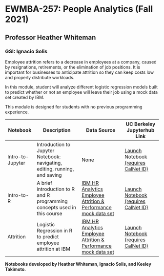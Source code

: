 # EWMBA-257: People Analytics (Fall 2021)
## Professor Heather Whiteman
### GSI: Ignacio Solis

Employee attrition refers to a decrease in employees at a company, caused by resignations, retirements, or the elimination of job positions. It is important for businesses to anticipate attrition so they can keep costs low and properly distribute workloads.

In this module, student will analyze different logistic regression models built to predict whether or not an employee will leave their job using a mock data set created by IBM. 

This module is designed for students with no previous programming experience.


| Notebook         | Description                                                                | Data Source | UC Berkeley Jupyterhub Link |
|------------------|----------------------------------------------------------------------------|-------------|-----------------------------|
| Intro-to-Jupyter | Introduction to Jupyter Notebook: navigating, editing, running, and saving | None        | [Launch Notebook (requires CalNet ID)](https://ewmba257.haastech.org/hub/user-redirect/git-pull?repo=https%3A%2F%2Fgithub.com%2Fhaas-digital%2Fpeople-analytics-sp21&urlpath=tree%2Fpeople-analytics-sp21%2FIntro-to-Jupyter.ipynb&branch=main) |
| Intro-to-R       | A brief introduction to R and R programming concepts used in this course   | [IBM HR Analytics Employee Attrition & Performance mock data set](https://www.kaggle.com/pavansubhasht/ibm-hr-analytics-attrition-dataset/home)| [Launch Notebook (requires CalNet ID)](https://ewmba257.haastech.org/hub/user-redirect/git-pull?repo=https%3A%2F%2Fgithub.com%2Fhaas-digital%2Fpeople-analytics-sp21&urlpath=tree%2Fpeople-analytics-sp21%2FIntro-to-R.ipynb&branch=main) |
| Attrition        | Logistic Regression in R to predict employee attrition at IBM              | [IBM HR Analytics Employee Attrition & Performance mock data set](https://www.kaggle.com/pavansubhasht/ibm-hr-analytics-attrition-dataset/home) | [Launch Notebook (requires CalNet ID)](https://ewmba257.haastech.org/hub/user-redirect/git-pull?repo=https%3A%2F%2Fgithub.com%2Fhaas-digital%2Fpeople-analytics-sp21&urlpath=tree%2Fpeople-analytics-sp21%2Fattrition.ipynb&branch=main) |


**Notebooks developed by Heather Whiteman, Ignacio Solis, and Keeley Takimoto.**
